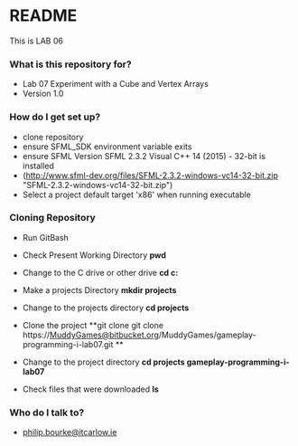 # README #

This is LAB 06 

### What is this repository for? ###

* Lab 07 Experiment with a Cube and Vertex Arrays
* Version 1.0

### How do I get set up? ###

* clone repository
* ensure SFML_SDK environment variable exits
* ensure SFML Version SFML 2.3.2 Visual C++ 14 (2015) - 32-bit is installed
* (http://www.sfml-dev.org/files/SFML-2.3.2-windows-vc14-32-bit.zip "SFML-2.3.2-windows-vc14-32-bit.zip")
* Select a project default target 'x86' when running executable

### Cloning Repository ###
* Run GitBash

* Check Present Working Directory
**pwd**

* Change to the C drive or other drive
**cd c:**

* Make a projects Directory
**mkdir projects**

* Change to the projects directory
**cd projects**

* Clone the project
**git clone git clone https://MuddyGames@bitbucket.org/MuddyGames/gameplay-programming-i-lab07.git
**
* Change to the project directory
**cd projects gameplay-programming-i-lab07**

* Check files that were downloaded
**ls**

### Who do I talk to? ###

* philip.bourke@itcarlow.ie